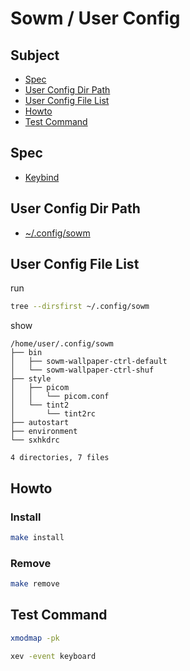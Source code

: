 
# Sowm / User Config


## Subject

* [Spec](#spec)
* [User Config Dir Path](#user-config-dir-path)
* [User Config File List](#user-config-file-list)
* [Howto](#howto)
* [Test Command](#test-command)


## Spec

* [Keybind](spec-keybind.md)


## User Config Dir Path

* [~/.config/sowm](./sowm)

## User Config File List

run

``` sh
tree --dirsfirst ~/.config/sowm
```

show

```
/home/user/.config/sowm
├── bin
│   ├── sowm-wallpaper-ctrl-default
│   └── sowm-wallpaper-ctrl-shuf
├── style
│   ├── picom
│   │   └── picom.conf
│   └── tint2
│       └── tint2rc
├── autostart
├── environment
└── sxhkdrc

4 directories, 7 files
```




## Howto

### Install

``` sh
make install
```

### Remove

``` sh
make remove
```

## Test Command

``` sh
xmodmap -pk
```

``` sh
xev -event keyboard
```
